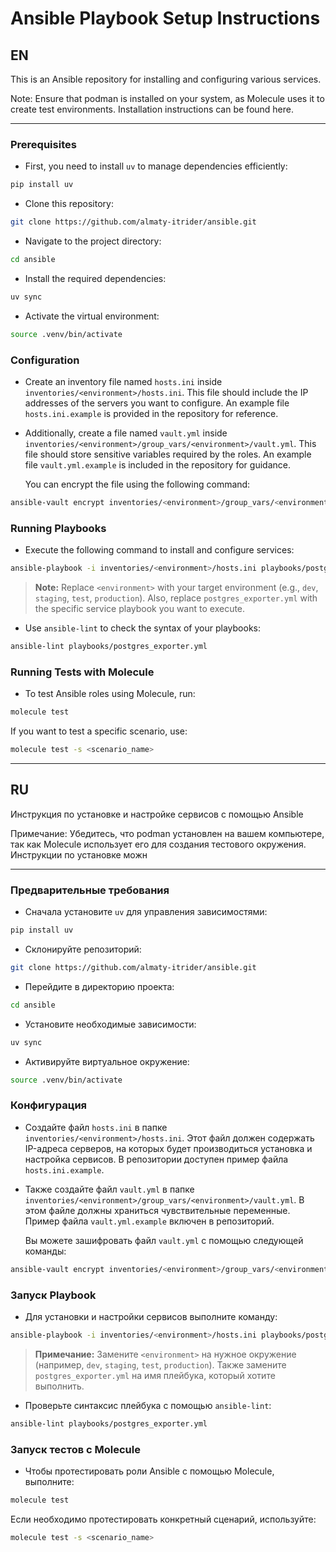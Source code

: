 # Ansible Playbook Setup Instructions

## EN

This is an Ansible repository for installing and configuring various services.

Note: Ensure that podman is installed on your system, as Molecule uses it to create test environments. Installation instructions can be found here.

---

### Prerequisites

- First, you need to install `uv` to manage dependencies efficiently:
```bash
pip install uv
```

- Clone this repository:
```bash
git clone https://github.com/almaty-itrider/ansible.git
```

- Navigate to the project directory:
```bash
cd ansible
```

- Install the required dependencies:
```bash
uv sync
```

- Activate the virtual environment:
```bash
source .venv/bin/activate
```

### Configuration

- Create an inventory file named `hosts.ini` inside `inventories/<environment>/hosts.ini`. This file should include the IP addresses of the servers you want to configure. An example file `hosts.ini.example` is provided in the repository for reference.

- Additionally, create a file named `vault.yml` inside `inventories/<environment>/group_vars/<environment>/vault.yml`. This file should store sensitive variables required by the roles. An example file `vault.yml.example` is included in the repository for guidance.

  You can encrypt the file using the following command:
```bash
ansible-vault encrypt inventories/<environment>/group_vars/<environment>/vault.yml
```

### Running Playbooks

- Execute the following command to install and configure services:
```bash
ansible-playbook -i inventories/<environment>/hosts.ini playbooks/postgres_exporter.yml --ask-vault-pass
```

> **Note:** Replace `<environment>` with your target environment (e.g., `dev`, `staging`, `test`, `production`). Also, replace `postgres_exporter.yml` with the specific service playbook you want to execute.

- Use `ansible-lint` to check the syntax of your playbooks:
```bash
ansible-lint playbooks/postgres_exporter.yml
```

### Running Tests with Molecule

- To test Ansible roles using Molecule, run:
```bash
molecule test
```

If you want to test a specific scenario, use:
```bash
molecule test -s <scenario_name>
```

---

## RU

Инструкция по установке и настройке сервисов с помощью Ansible

Примечание: Убедитесь, что podman установлен на вашем компьютере, так как Molecule использует его для создания тестового окружения. Инструкции по установке можн

---

### Предварительные требования

- Сначала установите `uv` для управления зависимостями:
```bash
pip install uv
```

- Склонируйте репозиторий:
```bash
git clone https://github.com/almaty-itrider/ansible.git
```

- Перейдите в директорию проекта:
```bash
cd ansible
```

- Установите необходимые зависимости:
```bash
uv sync
```

- Активируйте виртуальное окружение:
```bash
source .venv/bin/activate
```

### Конфигурация

- Создайте файл `hosts.ini` в папке `inventories/<environment>/hosts.ini`. Этот файл должен содержать IP-адреса серверов, на которых будет производиться установка и настройка сервисов. В репозитории доступен пример файла `hosts.ini.example`.

- Также создайте файл `vault.yml` в папке `inventories/<environment>/group_vars/<environment>/vault.yml`. В этом файле должны храниться чувствительные переменные. Пример файла `vault.yml.example` включен в репозиторий.

  Вы можете зашифровать файл `vault.yml` с помощью следующей команды:
```bash
ansible-vault encrypt inventories/<environment>/group_vars/<environment>/vault.yml
```

### Запуск Playbook

- Для установки и настройки сервисов выполните команду:
```bash
ansible-playbook -i inventories/<environment>/hosts.ini playbooks/postgres_exporter.yml --ask-vault-pass
```

> **Примечание:** Замените `<environment>` на нужное окружение (например, `dev`, `staging`, `test`, `production`). Также замените `postgres_exporter.yml` на имя плейбука, который хотите выполнить.

- Проверьте синтаксис плейбука с помощью `ansible-lint`:
```bash
ansible-lint playbooks/postgres_exporter.yml
```

### Запуск тестов с Molecule

- Чтобы протестировать роли Ansible с помощью Molecule, выполните:
```bash
molecule test
```

Если необходимо протестировать конкретный сценарий, используйте:
```bash
molecule test -s <scenario_name>
```
